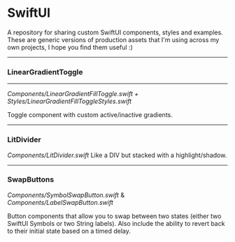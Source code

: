 # SwiftUI
A repository for sharing custom SwiftUI components, styles and examples. These are generic versions of production assets that I'm using across my own projects, I hope you find them useful :)

---

### LinearGradientToggle
---
*Components/LinearGradientFillToggle.swift + Styles/LinearGradientFillToggleStyles.swift*

Toggle component with custom active/inactive gradients.

---

### LitDivider
*Components/LitDivider.swift*
Like a DIV but stacked with a highlight/shadow.

---

### SwapButtons
*Components/SymbolSwapButton.swift* & *Components/LabelSwapButton.swift*

Button components that allow you to swap between two states (either two SwiftUI Symbols or two String labels). Also include the ability to revert back to their initial state based on a timed delay.
